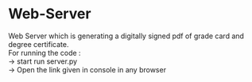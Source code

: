 # Web-Server
Web Server which is generating a digitally signed pdf of grade card and degree certificate.\
For running the code : \
-> start run server.py\
-> Open the link given in console in any browser

